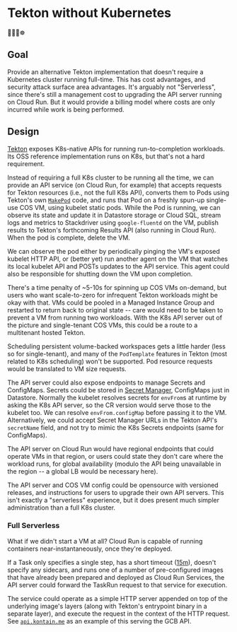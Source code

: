 # Tekton without Kubernetes

🤖😻🙅☸️

## Goal

Provide an alternative Tekton implementation that doesn't require a Kubernetes
cluster running full-time. This has cost advantages, and security attack
surface area advantages. It's arguably not "Serverless", since there's still a
management cost to upgrading the API server running on Cloud Run. But it would
provide a billing model where costs are only incurred while work is being
performed.

## Design

[Tekton](https://tekton.dev) exposes K8s-native APIs for running
run-to-completion workloads. Its OSS reference implementation runs on K8s, but
that's not a hard requirement.

Instead of requiring a full K8s cluster to be running all the time, we can
provide an API service (on Cloud Run, for example) that accepts requests for
Tekton resources (i.e., not the full K8s API), converts them to Pods using
Tekton's own
[`MakePod`](https://github.com/tektoncd/pipeline/blob/master/pkg/pod/pod.go)
code, and runs that Pod on a freshly spun-up single-use COS VM, using kubelet
static pods. While the Pod is running, we can observe its state and update it
in Datastore storage or Cloud SQL, stream logs and metrics to Stackdriver using
`google-fluentd` on the VM, publish results to Tekton's forthcoming Results API
(also running in Cloud Run). When the pod is complete, delete the VM.

We can observe the pod either by periodically pinging the VM's exposed kubelet
HTTP API, or (better yet) run another agent on the VM that watches its local
kubelet API and POSTs updates to the API service. This agent could also be
responsible for shutting down the VM upon completion.

There's a time penalty of ~5-10s for spinning up COS VMs on-demand, but users
who want scale-to-zero for infrequent Tekton workloads might be okay with that.
VMs could be pooled in a Managed Instance Group and restarted to return back to
original state -- care would need to be taken to prevent a VM from running two
workloads. With the K8s API server out of the picture and single-tenant COS
VMs, this could be a route to a multitenant hosted Tekton.

Scheduling persistent volume-backed workspaces gets a little harder (less so
for single-tenant), and many of the `PodTemplate` features in Tekton (most
related to K8s scheduling) won't be supported. Pod resource requests would be
translated to VM size requests.

The API server could also expose endpoints to manage Secrets and ConfigMaps.
Secrets could be stored in [Secret
Manager](https://cloud.google.com/secret-manager), ConfigMaps just in
Datastore. Normally the kubelet resolves secrets for `envFrom`s at runtime by
asking the K8s API server, so the CR version would serve those to the kubelet
too. We can resolve `envFrom.configMap` before passing it to the VM.
Alternatively, we could accept Secret Manager URLs in the Tekton API's
`secretName` field, and not try to mimic the K8s Secrets endpoints (same for
ConfigMaps).

The API server on Cloud Run would have regional endpoints that could operate
VMs in that region, or users could state they don't care where the workload
runs, for global availability (modulo the API being unavailable in the region
-- a global LB would be necessary here).

The API server and COS VM config could be opensource with versioned releases,
and instructions for users to upgrade their own API servers. This isn't exactly
a "serverless" experience, but it does present much simpler administration than
a full K8s cluster.

### Full Serverless

What if we didn't start a VM at all? Cloud Run is capable of running containers
near-instantaneously, once they're deployed.

If a Task only specifies a single step, has a short timeout
([15m](https://cloud.google.com/run/quotas)), doesn't specify any sidecars, and
runs one of a number of pre-configured images that have already been
prepared and deployed as Cloud Run Services, the API server could forward the
TaskRun request to that service for execution.

The service could operate as a simple HTTP server appended on top of the
underlying image's layers (along with Tekton's entrypoint binary in a separate
layer), and execute the request in the context of the HTTP request. See
[`api.kontain.me`](https://github.com/ImJasonH/kontain.me/tree/master/cmd/api)
as an example of this serving the GCB API.
